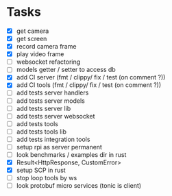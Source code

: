 # Tasks
- [x] get camera
- [x] get screen
- [x] record camera frame
- [x] play video frame
- [ ] websocket refactoring
- [ ] models getter / setter to access db
- [x] add CI server (fmt / clippy/ fix / test (on comment ?))
- [x] add CI tools (fmt / clippy/ fix / test (on comment ?))
- [ ] add tests server handlers
- [ ] add tests server models
- [ ] add tests server lib
- [ ] add tests server websocket
- [ ] add tests tools
- [ ] add tests tools lib
- [ ] add tests integration tools
- [ ] setup rpi as server permanent
- [ ] look benchmarks / examples dir in rust
- [x] Result<HttpResponse, CustomError>
- [x] setup SCP in rust
- [ ] stop loop tools by ws
- [ ] look protobuf micro services (tonic is client)
